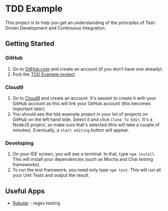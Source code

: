 # TDD Example

This project is to help you get an understanding of the principles of Test-Driven
Development and Continuous Integration.

## Getting Started

### GitHub

 1. Go to [GitHub.com](http://github.com) and create an account (if you don't have one already).
 2. Fork the [TDD Example project](https://github.com/riggerthegeek/tdd-example)

### Cloud9

 1. Go to [Cloud9](https://c9.io/) and create an account.  It's easiest to create it with your GitHub account as this will link your GitHub account (this becomes important later).
 2. You should see the tdd-example project in your list of projects on GitHub on the left hand side.  Select it and click `Clone To Edit`.  It's a NodeJS project, so make sure that's selected (this will take a couple of minutes).  Eventually, a `start editing` button will appear.

### Developing
 1. On your IDE screen, you will see a terminal.  In that, type `npm install`.  This will install your dependencies (such as Mocha and Chai testing frameworks).
 2. To run the test framework, you need only type `npm test`.  This will run all your Unit Tests and output the result.

## Useful Apps
 * [Rubular](http://rubular.com/) - regex testing